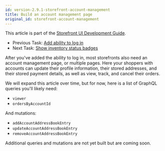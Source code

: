 ```yaml
---
id: version-2.9.1-storefront-account-management
title: Build an account management page
original_id: storefront-account-management
---
```


This article is part of the [Storefront UI Development Guide](./storefront-intro.md).
- Previous Task: [Add ability to log in](./storefront-login.md)
- Next Task: [Show inventory status badges](./storefront-inventory-status-badges.md)

After you've added the ability to log in, most storefronts also need an account management page, or multiple pages. Here your shoppers with accounts can update their profile information, their stored addresses, and their stored payment details, as well as view, track, and cancel their orders.

We will expand this article over time, but for now, here is a list of GraphQL queries you'll likely need:
- `viewer`
- `ordersByAccountId`

And mutations:
- `addAccountAddressBookEntry`
- `updateAccountAddressBookEntry`
- `removeAccountAddressBookEntry`

Additional queries and mutations are not yet built but are coming soon.
